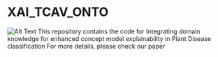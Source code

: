 # XAI_TCAV_ONTO
![Alt Text](https://github.com/jihenAM/XAI_TCAV_ONTO/blob/main/framework.png)
This repository contains the code for Integrating domain knowledge for enhanced concept model explainability in Plant Disease classification
For more details, please check our paper
